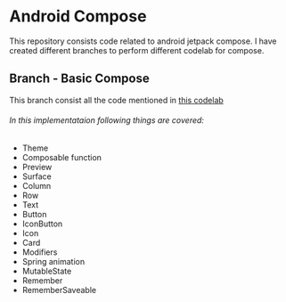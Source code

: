 # Android Compose

This repository consists code related to android jetpack compose. I have created different branches to perform different codelab for compose.

## Branch - Basic Compose

This branch consist all the code mentioned in [this codelab](https://developer.android.com/codelabs/jetpack-compose-basics#0)

###### In this implementataion following things are covered:

- Theme
- Composable function
- Preview
- Surface
- Column
- Row
- Text
- Button
- IconButton
- Icon
- Card
- Modifiers
- Spring animation
- MutableState
- Remember
- RememberSaveable

